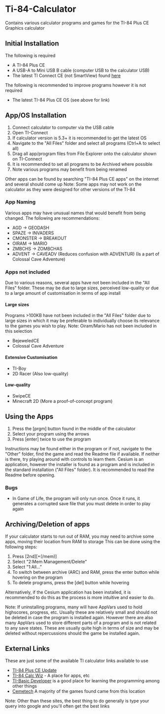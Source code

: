 # Ti-84-Calculator

Contains various calculator programs and games for the TI-84 Plus CE Graphics calculator

## Initial Installation
The following is required
* A TI-84 Plus CE
* A USB-A to Mini USB B cable (computer USB to the calculator USB)
* The latest TI Connect CE (not SmartView) found [here](https://education.ti.com/en/software/update/84-ce-software-update)

The following is recommended to improve programs however it is not required
* The latest TI-84 Plus CE OS (see above for link)

## App/OS Installation
1. Connect calculator to computer via the USB cable
2. Open TI-Connect
3. If calculator version is 5.3+ it is recommended to get the latest OS
4. Navigate to the "All Files" folder and select all programs (Ctrl+A to select all)
5. Drag all app/program files from File Explorer onto the calculator shown on TI-Connect
5. It is recommended to set all programs to be Archived where possible
6. Note various programs may benefit from being renamed

Other apps can be found by searching "TI-84 Plus CE apps" on the internet and several should come up
Note: Some apps may not work on the calculator as they were designed for other versions of the TI-84

### App Naming
Various apps may have unusual names that would benefit from being changed. The following are recommendations:
* AGD -> GEODASH
* SPAZE -> INVADERS
* CMONSTER -> BREAKOUT
* OIRAM -> MARIO
* ZMBCHS -> ZOMBCHAS
* ADVENT -> CAVEADV (Reduces confusion with ADVENTUR) (Is a part of Colossal Cave Adventure)

### Apps not included
Due to various reasons, several apps have not been included in the "All Files" folder. These may be due to large sizes, perceived low-quality or due to a large amount of customisation in terms of app install

#### Large sizes
Programs >100KB have not been included in the "All Files" folder due to large sizes in which it may be preferable to individually choose its relevance to the games you wish to play. Note: Oiram/Mario has not been included in this selection
* BejeweledCE
* Colossal Cave Adventure

#### Extensive Customisation
* TI-Boy
* 2D Racer (Also low-quality)

#### Low-quality
* SwipeCE
* Minecraft 2D (More a proof-of-concept program)

## Using the Apps
1. Press the \[prgm] button found in the middle of the calculator
2. Select your program using the arrows
3. Press \[enter] twice to use the program

Instructions may be found either in the program or if not, navigate to the "Other" folder, find the game and read the Readme file if available. If neither is there, try playing around with controls to learn them.
Cesium is an application, however the installer is found as a program and is included in the standard installation ("All Files" folder). It is recommended to read the Readme before opening.

### Bugs
* In Game of Life, the program will only run once. Once it runs, it generates a corrupted save file that you must delete in order to play again

## Archiving/Deletion of apps
If your calculator starts to run out of RAM, you may need to archive some apps, moving their location from RAM to storage
This can be done using the following steps:
1. Press \[2nd]\[+(/mem)]
2. Select "2:Mem Management/Delete"
3. Select "1:All..."
4. To switch between archive (ARC) and RAM, press the enter button while hovering on the program
5. To delete programs, press the \[del] button while hovering

Alternatively, if the Cesium application has been installed, it is recommended to do this as the process is more intuitive and easier to do.

Note: If uninstalling programs, many will have AppVars used to hold highscores, progress, etc. Usually these are relatively small and should not be deleted in case the program is installed again. However there are also many AppVars used to store different parts of a program and is not related to any save states. These are usually quite high in terms of size and may be deleted without repercussions should the game be installed again.

## External Links
These are just some of the available TI calculator links available to use
* [TI-84 Plus CE Update](https://education.ti.com/en/software/update/84-ce-software-update)
* [TI-84 Calc Wiz](https://www.ti84calcwiz.com/) - A place for apps, etc
* [TI-Basic Developer](http://tibasicdev.wikidot.com) is a good place for learning the programming among other things
* [Cemetech](https://www.cemetech.net/programs/84pce/asm/games/) A majority of the games found came from this location

Note: Other than these sites, the best thing to do generally is type your query into google and you'll often get the best links
